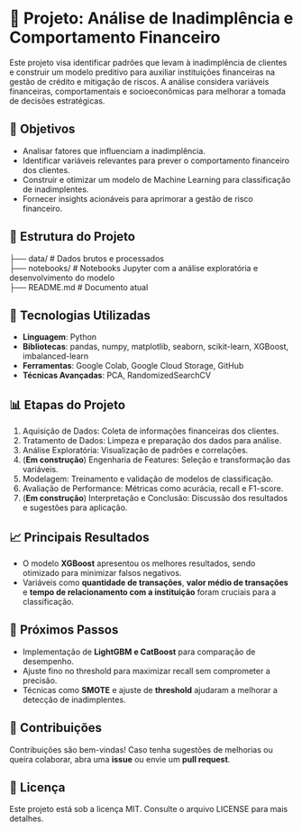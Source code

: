 # 📌 Projeto: Análise de Inadimplência e Comportamento Financeiro

Este projeto visa identificar padrões que levam à inadimplência de clientes e construir um modelo preditivo para auxiliar instituições financeiras na gestão de crédito e mitigação de riscos. A análise considera variáveis financeiras, comportamentais e socioeconômicas para melhorar a tomada de decisões estratégicas.

## 🎯 Objetivos

- Analisar fatores que influenciam a inadimplência.
- Identificar variáveis relevantes para prever o comportamento financeiro dos clientes.
- Construir e otimizar um modelo de Machine Learning para classificação de inadimplentes.
- Fornecer insights acionáveis para aprimorar a gestão de risco financeiro.

## 📂 Estrutura do Projeto

├── data/                 # Dados brutos e processados <br>
├── notebooks/            # Notebooks Jupyter com a análise exploratória e desenvolvimento do modelo <br>
├── README.md             # Documento atual

## 🔧 Tecnologias Utilizadas

- **Linguagem**: Python
- **Bibliotecas**: pandas, numpy, matplotlib, seaborn, scikit-learn, XGBoost, imbalanced-learn
- **Ferramentas**: Google Colab, Google Cloud Storage, GitHub
- **Técnicas Avançadas**: PCA, RandomizedSearchCV

## 📊 Etapas do Projeto

1. Aquisição de Dados: Coleta de informações financeiras dos clientes.
2. Tratamento de Dados: Limpeza e preparação dos dados para análise.
3. Análise Exploratória: Visualização de padrões e correlações.
4. (**Em construção**) Engenharia de Features: Seleção e transformação das variáveis.
5. Modelagem: Treinamento e validação de modelos de classificação.
6. Avaliação de Performance: Métricas como acurácia, recall e F1-score.
7. (**Em construção**) Interpretação e Conclusão: Discussão dos resultados e sugestões para aplicação.

## 📈 Principais Resultados

- O modelo **XGBoost** apresentou os melhores resultados, sendo otimizado para minimizar falsos negativos.
- Variáveis como **quantidade de transações**, **valor médio de transações** e **tempo de relacionamento com a instituição** foram cruciais para a classificação.

## 🚀 Próximos Passos

- Implementação de **LightGBM e CatBoost** para comparação de desempenho.
- Ajuste fino no threshold para maximizar recall sem comprometer a precisão.
- Técnicas como **SMOTE** e ajuste de **threshold** ajudaram a melhorar a detecção de inadimplentes.

## 🤝 Contribuições

Contribuições são bem-vindas! Caso tenha sugestões de melhorias ou queira colaborar, abra uma **issue** ou envie um **pull request**.

## 📄 Licença

Este projeto está sob a licença MIT. Consulte o arquivo LICENSE para mais detalhes.
